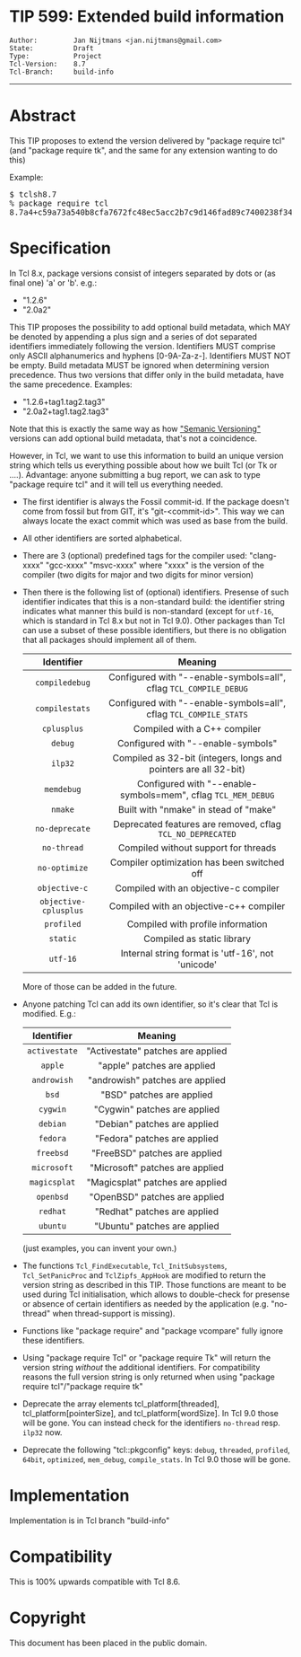 # TIP 599: Extended build information
	Author:         Jan Nijtmans <jan.nijtmans@gmail.com>
	State:          Draft
	Type:           Project
	Tcl-Version:    8.7
	Tcl-Branch:     build-info
-----
# Abstract

This TIP proposes to extend the version delivered by "package require tcl"
(and "package require tk", and the same for any extension wanting to do this)

Example:
<pre>
$ tclsh8.7
% package require tcl
8.7a4+c59a73a540b8cfa7672fc48ec5acc2b7c9d146fad89c7400238f34886dca31e7.clang-1200.utf16
</pre>   

# Specification

In Tcl 8.x, package versions consist of integers separated by dots or (as final one) 'a' or 'b'.
e.g.:

* "1.2.6"
* "2.0a2"

This TIP proposes the possibility to add optional build metadata, which MAY be denoted by
appending a plus sign and a series of dot separated identifiers immediately following the
version. Identifiers MUST comprise only ASCII alphanumerics and hyphens [0-9A-Za-z-].
Identifiers MUST NOT be empty. Build metadata MUST be ignored when determining version precedence.
Thus two versions that differ only in the build metadata, have the same precedence. Examples:

* "1.2.6+tag1.tag2.tag3"
* "2.0a2+tag1.tag2.tag3"

Note that this is exactly the same way as how ["Semanic Versioning"](https://semver.org/#spec-item-10) versions
can add optional build metadata, that's not a coincidence.

However, in Tcl, we want to use this information to build an unique version string which tells
us everything possible about how we built Tcl (or Tk or ....). Advantage: anyone submitting
a bug report, we can ask to type "package require tcl" and it will tell us everything needed.

* The first identifier is always the Fossil commit-id. If the package doesn't come from fossil
  but from GIT, it's "git-&lt;commit-id&gt;". This way we can always locate the exact commit which
  was used as base from the build.
* All other identifiers are sorted alphabetical.
* There are 3 (optional) predefined tags for the compiler used:
   "clang-xxxx"
   "gcc-xxxx"
   "msvc-xxxx"
  where "xxxx" is the version of the compiler (two digits for major and two digits for minor version)
* Then there is the following list of (optional) identifiers. Presense of such identifier indicates
  that this is a non-standard build: the identifier string indicates what manner this
  build is non-standard (except for `utf-16`, which is standard in Tcl 8.x but not in Tcl 9.0).
  Other packages than Tcl can use a subset of these possible identifiers, but there is no obligation
  that all packages should implement all of them.

  | Identifier  | Meaning |
  |:-------:|:----------------:|
  | `compiledebug` | Configured with "--enable-symbols=all", cflag `TCL_COMPILE_DEBUG` |
  | `compilestats`  | Configured with "--enable-symbols=all", cflag `TCL_COMPILE_STATS` |
  | `cplusplus`  | Compiled with a C++ compiler |
  | `debug`  | Configured with "--enable-symbols"|
  | `ilp32`  | Compiled as 32-bit (integers, longs and pointers are all 32-bit) |
  | `memdebug`  | Configured with "--enable-symbols=mem", cflag `TCL_MEM_DEBUG` |
  | `nmake`  | Built with "nmake" in stead of "make"|
  | `no-deprecate`  | Deprecated features are removed, cflag `TCL_NO_DEPRECATED` |
  | `no-thread`  | Compiled without support for threads |
  | `no-optimize`  | Compiler optimization has been switched off |
  | `objective-c`  | Compiled with an objective-c compiler |
  | `objective-cplusplus`  | Compiled with an objective-c++ compiler |
  | `profiled`  | Compiled with profile information |
  | `static`  | Compiled as static library |
  | `utf-16`  | Internal string format is 'utf-16', not 'unicode' |

  More of those can be added in the future.

* Anyone patching Tcl can add its own identifier, so it's clear that
  Tcl is modified. E.g.:

  | Identifier  | Meaning |
  |:-------:|:----------------:|
  | `activestate` | "Activestate" patches are applied |
  | `apple`   | "apple" patches are applied |
  | `androwish`| "androwish" patches are applied |
  | `bsd`     | "BSD" patches are applied |
  | `cygwin`  | "Cygwin" patches are applied |
  | `debian`  | "Debian" patches are applied |
  | `fedora`  | "Fedora" patches are applied |
  | `freebsd` | "FreeBSD" patches are applied |
  | `microsoft` | "Microsoft" patches are applied |
  | `magicsplat` | "Magicsplat" patches are applied |
  | `openbsd` | "OpenBSD" patches are applied |
  | `redhat`  | "Redhat" patches are applied |
  | `ubuntu`  | "Ubuntu" patches are applied |

  (just examples, you can invent your own.)

* The functions `Tcl_FindExecutable`, `Tcl_InitSubsystems`, `Tcl_SetPanicProc` and
  `TclZipfs_AppHook` are modified to return the version string as described in this
  TIP. Those functions are meant to be used during Tcl initialisation, which allows
  to double-check for presense or absence of certain identifiers as needed by the
  application (e.g. "no-thread" when thread-support is missing).

* Functions like "package require" and "package vcompare" fully ignore these identifiers.

* Using "package require Tcl" or "package require Tk" will return the version string
  _without_ the additional identifiers. For compatibility reasons the full version
  string is only returned when using "package require tcl"/"package require tk"

* Deprecate the array elements tcl_platform[threaded], tcl_platform[pointerSize],
  and tcl_platform[wordSize]. In Tcl 9.0 those will be gone. You can instead check
  for the identifiers `no-thread` resp. `ilp32` now.

* Deprecate the following "tcl::pkgconfig" keys: `debug`, `threaded`, `profiled`,
  `64bit`, `optimized`, `mem_debug`, `compile_stats`. In Tcl 9.0 those will be gone.

# Implementation

Implementation is in Tcl branch "build-info"

# Compatibility

This is 100% upwards compatible with Tcl 8.6.

# Copyright

This document has been placed in the public domain.
